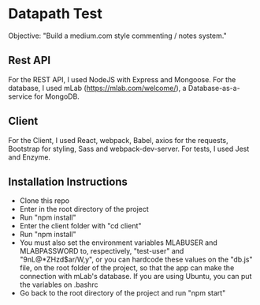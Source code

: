 # Datapath Test

Objective: "Build a medium.com style commenting / notes system."

## Rest API

For the REST API, I used NodeJS with Express and Mongoose. For the database, I
used mLab (https://mlab.com/welcome/), a Database-as-a-service for MongoDB.

## Client

For the Client, I used React, webpack, Babel, axios for the requests, Bootstrap
for styling, Sass and webpack-dev-server. For tests, I used Jest and Enzyme.

## Installation Instructions

- Clone this repo
- Enter in the root directory of the project
- Run "npm install"
- Enter the client folder with "cd client"
- Run "npm install"
- You must also set the environment variables MLABUSER and MLABPASSWORD to,
respectively, "test-user" and "9nL@*ZHzd$ar/W,y", or you can hardcode these
values on the "db.js" file, on the root folder of the project, so that the app
can make the connection with mLab's database. If you are using Ubuntu, you can
put the variables on .bashrc
- Go back to the root directory of the project and run "npm start"
